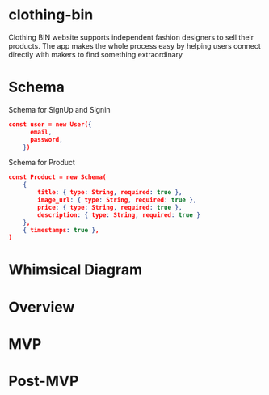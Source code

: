 # clothing-bin
Clothing BIN website supports independent fashion designers to sell their products. The app makes the whole process easy by helping users connect directly with makers to find something extraordinary

# Schema


Schema for SignUp and Signin
```JSON
const user = new User({
      email,
      password,
    })
```
    
Schema for Product
```JSON
const Product = new Schema(
    {
        title: { type: String, required: true },
        image_url: { type: String, required: true },
        price: { type: String, required: true },
        description: { type: String, required: true }
    },
    { timestamps: true },
)
```

# Whimsical Diagram
# Overview
# MVP
# Post-MVP
